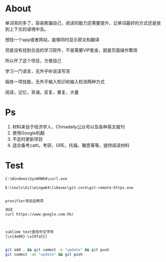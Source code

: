 
# About
单词背的多了，容易欺骗自己，阅读的能力还需要提升，记单词最好的方式还是放到上下文的语境中去。

想找一个app或者网站，能够同时显示原文和翻译

但是没有找到合适的学习软件，不是需要VIP氪金，就是页面操作繁琐

所以开了这个项目，方便自己

学习一门语言，无外乎听说读写背

锻炼一项技能，无外乎输入知识和输入检测两种方式

阅读，记忆，背诵，反复，重复，大量

# Ps
1. 材料来自于经济学人、Chinadaily公众号以及各种英文报刊
2. 使用Google机翻
3. 不定时更新项目
4. 适合备考catti，考研，GRE，托福，雅思等等，提供阅读材料




# Test

```bash
C:\Windows\SysWOW64\curl.exe

E:\tools\Git\mingw64\libexec\git-core\git-remote-https.exe


proxifier添加这两项

测试
curl https://www.google.com.hk/



sublime text查找中文字符
[\x{4e00}-\x{9fa5}]


git add . && git commit -m "update" && git push
git commit -am "update" && git push



```





